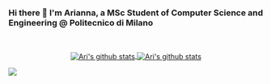 ### Hi there 👋 I'm Arianna, a MSc Student of Computer Science and Engineering @ Politecnico di Milano

&nbsp;
    
<p align="center", marginTop="100px">
<a href="#"> <img align="center" src="https://github-readme-stats.vercel.app/api/top-langs/?username=arigalzi&include_all_commits=true&bg_color=eeeeee&hide_border=true&show_icons=true&count_private=true&icon_color=ffc107&title_color=ffc107&text_color=fff350c" alt="Ari's github stats" /> <img align="center" src="https://github-readme-stats.vercel.app/api?username=arigalzi&include_all_commits=true&bg_color=eeeeee&hide_border=true&show_icons=true&count_private=true&icon_color=ffc107&title_color=ffc107&text_color=fff350c" alt="Ari's github stats" /> </a></p>


<a href="https://www.linkedin.com/in/arianna-galzerano/" style="width:100px">
    <img src="https://img.shields.io/badge/LinkedIn-0077B5?style=for-the-badge&logo=linkedin&logoColor=white "/>
</a>
